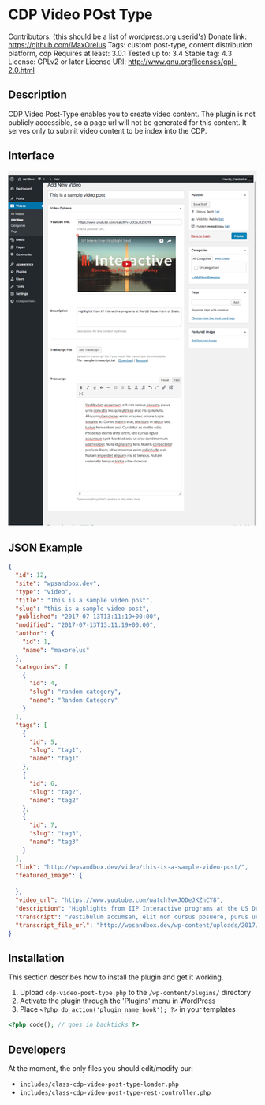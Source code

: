 # CDP Video POst Type

Contributors: (this should be a list of wordpress.org userid's)
Donate link: https://github.com/MaxOrelus
Tags: custom post-type, content distribution platform, cdp
Requires at least: 3.0.1
Tested up to: 3.4
Stable tag: 4.3
License: GPLv2 or later
License URI: http://www.gnu.org/licenses/gpl-2.0.html

## Description

CDP Video Post-Type enables you to create video content. The plugin is not publicly accessible, so a page url will not be generated for this content. It serves only to submit video content to be index into the CDP.

## Interface

![CDP Video Post-Type](github/assets/cdp-video-post-type-interface.png)

## JSON Example

```json
{
  "id": 12,
  "site": "wpsandbox.dev",
  "type": "video",
  "title": "This is a sample video post",
  "slug": "this-is-a-sample-video-post",
  "published": "2017-07-13T13:11:19+00:00",
  "modified": "2017-07-13T13:11:19+00:00",
  "author": {
    "id": 1,
    "name": "maxorelus"
  },
  "categories": [
    {
      "id": 4,
      "slug": "random-category",
      "name": "Random Category"
    }
  ],
  "tags": [
    {
      "id": 5,
      "slug": "tag1",
      "name": "tag1"
    },
    {
      "id": 6,
      "slug": "tag2",
      "name": "tag2"
    },
    {
      "id": 7,
      "slug": "tag3",
      "name": "tag3"
    }
  ],
  "link": "http://wpsandbox.dev/video/this-is-a-sample-video-post/",
  "featured_image": {

  },
  "video_url": "https://www.youtube.com/watch?v=JODeJKZhCY8",
  "description": "Highlights from IIP Interactive programs at the US Department of State.",
  "transcript": "Vestibulum accumsan, elit non cursus posuere, purus urna convallis leo, quis ultrices erat nisi quis nulla. Aliquam ullamcorper enim arcu, nec ornare turpis sodales ac. Donec mauris erat, tincidunt in neque sed, luctus fermentum orci. Curabitur ac mattis odio. Phasellus lacinia urna lorem, sed cursus ligula accumsan eget. Morbi at arcu ut arcu condimentum ullamcorper. Nulla id pharetra felis. Mauris consectetur pretium libero, vitae maximus enim sollicitudin quis. Nullam imperdiet aliquam nisi id tempus. Nullam venenatis tempus tortor vitae rhoncus.",
  "transcript_file_url": "http://wpsandbox.dev/wp-content/uploads/2017/07/sample-transcript.txt"
}
```

## Installation

This section describes how to install the plugin and get it working.

1. Upload `cdp-video-post-type.php` to the `/wp-content/plugins/` directory
2. Activate the plugin through the 'Plugins' menu in WordPress
3. Place `<?php do_action('plugin_name_hook'); ?>` in your templates

```php
<?php code(); // goes in backticks ?>
```

## Developers

At the moment, the only files you should edit/modify our:

* `includes/class-cdp-video-post-type-loader.php`
* `includes/class-cdp-video-post-type-rest-controller.php`
